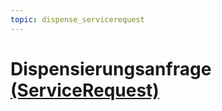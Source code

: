 ```yaml
---
topic: dispense_servicerequest
---
```


# Dispensierungsanfrage [(ServiceRequest)](http://hl7.org/fhir/R4/servicerequest.html)